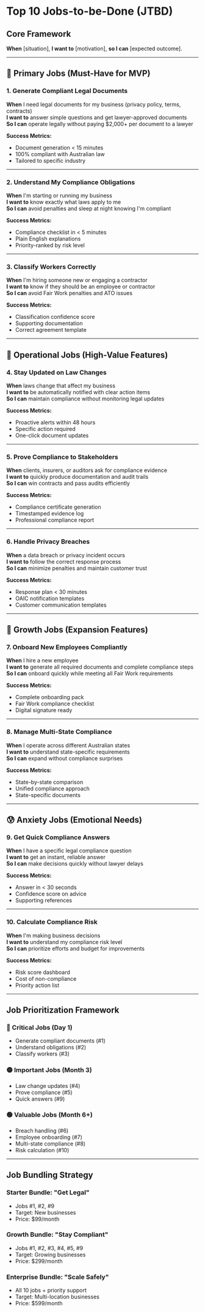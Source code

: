 # Top 10 Jobs-to-be-Done (JTBD)

## Core Framework
**When** [situation], **I want to** [motivation], **so I can** [expected outcome].

---

## 🎯 Primary Jobs (Must-Have for MVP)

### 1. Generate Compliant Legal Documents
**When** I need legal documents for my business (privacy policy, terms, contracts)  
**I want to** answer simple questions and get lawyer-approved documents  
**So I can** operate legally without paying $2,000+ per document to a lawyer  

**Success Metrics:**
- Document generation < 15 minutes
- 100% compliant with Australian law
- Tailored to specific industry

---

### 2. Understand My Compliance Obligations
**When** I'm starting or running my business  
**I want to** know exactly what laws apply to me  
**So I can** avoid penalties and sleep at night knowing I'm compliant  

**Success Metrics:**
- Compliance checklist in < 5 minutes
- Plain English explanations
- Priority-ranked by risk level

---

### 3. Classify Workers Correctly
**When** I'm hiring someone new or engaging a contractor  
**I want to** know if they should be an employee or contractor  
**So I can** avoid Fair Work penalties and ATO issues  

**Success Metrics:**
- Classification confidence score
- Supporting documentation
- Correct agreement template

---

## 💼 Operational Jobs (High-Value Features)

### 4. Stay Updated on Law Changes
**When** laws change that affect my business  
**I want to** be automatically notified with clear action items  
**So I can** maintain compliance without monitoring legal updates  

**Success Metrics:**
- Proactive alerts within 48 hours
- Specific action required
- One-click document updates

---

### 5. Prove Compliance to Stakeholders
**When** clients, insurers, or auditors ask for compliance evidence  
**I want to** quickly produce documentation and audit trails  
**So I can** win contracts and pass audits efficiently  

**Success Metrics:**
- Compliance certificate generation
- Timestamped evidence log
- Professional compliance report

---

### 6. Handle Privacy Breaches
**When** a data breach or privacy incident occurs  
**I want to** follow the correct response process  
**So I can** minimize penalties and maintain customer trust  

**Success Metrics:**
- Response plan < 30 minutes
- OAIC notification templates
- Customer communication templates

---

## 🚀 Growth Jobs (Expansion Features)

### 7. Onboard New Employees Compliantly
**When** I hire a new employee  
**I want to** generate all required documents and complete compliance steps  
**So I can** onboard quickly while meeting all Fair Work requirements  

**Success Metrics:**
- Complete onboarding pack
- Fair Work compliance checklist
- Digital signature ready

---

### 8. Manage Multi-State Compliance
**When** I operate across different Australian states  
**I want to** understand state-specific requirements  
**So I can** expand without compliance surprises  

**Success Metrics:**
- State-by-state comparison
- Unified compliance approach
- State-specific documents

---

## 😰 Anxiety Jobs (Emotional Needs)

### 9. Get Quick Compliance Answers
**When** I have a specific legal compliance question  
**I want to** get an instant, reliable answer  
**So I can** make decisions quickly without lawyer delays  

**Success Metrics:**
- Answer in < 30 seconds
- Confidence score on advice
- Supporting references

---

### 10. Calculate Compliance Risk
**When** I'm making business decisions  
**I want to** understand my compliance risk level  
**So I can** prioritize efforts and budget for improvements  

**Success Metrics:**
- Risk score dashboard
- Cost of non-compliance
- Priority action list

---

## Job Prioritization Framework

### 🔴 Critical Jobs (Day 1)
- Generate compliant documents (#1)
- Understand obligations (#2)
- Classify workers (#3)

### 🟡 Important Jobs (Month 3)
- Law change updates (#4)
- Prove compliance (#5)
- Quick answers (#9)

### 🟢 Valuable Jobs (Month 6+)
- Breach handling (#6)
- Employee onboarding (#7)
- Multi-state compliance (#8)
- Risk calculation (#10)

---

## Job Bundling Strategy

### Starter Bundle: "Get Legal"
- Jobs #1, #2, #9
- Target: New businesses
- Price: $99/month

### Growth Bundle: "Stay Compliant"
- Jobs #1, #2, #3, #4, #5, #9
- Target: Growing businesses
- Price: $299/month

### Enterprise Bundle: "Scale Safely"
- All 10 jobs + priority support
- Target: Multi-location businesses
- Price: $599/month
